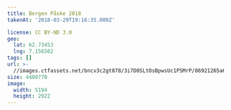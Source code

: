 ```yaml
---
title: Bergen Påske 2018
takenAt: '2018-03-29T19:16:35.000Z'

license: CC BY-ND 3.0
geo:
  lat: 62.73453
  lng: 7.156502
tags: []
url: >-
  //images.ctfassets.net/bncv3c2gt878/3i7D0SLtOsBpwsUc1PSMrP/86921265a67b3466d84e4e8320a5bd5b/bergen-pske-2018_41134515042_o
size: 4400770
image:
  width: 5194
  height: 2922
---
```

